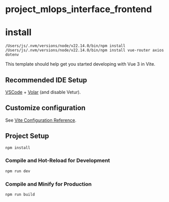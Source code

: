 # project_mlops_interface_frontend

# install
```
/Users/js/.nvm/versions/node/v22.14.0/bin/npm install
/Users/js/.nvm/versions/node/v22.14.0/bin/npm install vue-router axios dotenv
```

This template should help get you started developing with Vue 3 in Vite.

## Recommended IDE Setup

[VSCode](https://code.visualstudio.com/) + [Volar](https://marketplace.visualstudio.com/items?itemName=Vue.volar) (and disable Vetur).

## Customize configuration

See [Vite Configuration Reference](https://vite.dev/config/).

## Project Setup

```sh
npm install
```

### Compile and Hot-Reload for Development

```sh
npm run dev
```

### Compile and Minify for Production

```sh
npm run build
```
